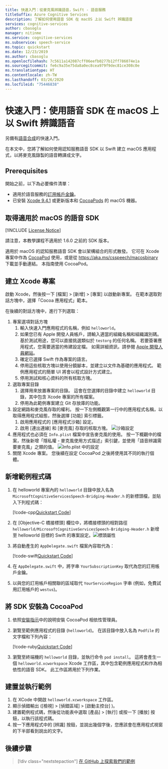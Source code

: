 ```yaml
---
title: 快速入門：從麥克風辨識語音，Swift - 語音服務
titleSuffix: Azure Cognitive Services
description: 了解如何使用語音 SDK 在 macOS 上以 Swift 辨識語音
services: cognitive-services
author: cbasoglu
manager: nitinme
ms.service: cognitive-services
ms.subservice: speech-service
ms.topic: quickstart
ms.date: 12/23/2019
ms.author: cbasoglu
ms.openlocfilehash: 7c5611a142087cff06eefb0277b12ff786074e1a
ms.sourcegitcommit: fe6c9a35e75da8a0ec8cea979f9dec81ce308c0e
ms.translationtype: HT
ms.contentlocale: zh-TW
ms.lasthandoff: 03/26/2020
ms.locfileid: "75446838"
---
```

# <a name="quickstart-recognize-speech-in-swift-on-macos-using-the-speech-sdk"></a>快速入門：使用語音 SDK 在 macOS 上以 Swift 辨識語音

另備有[語音合成](~/articles/cognitive-services/Speech-Service/quickstarts/text-to-speech-langs/swift-macos.md)的快速入門。

在本文中，您將了解如何使用認知服務語音 SDK 以 Swift 建立 macOS 應用程式，以將麥克風錄製的語音轉譯成文字。

## <a name="prerequisites"></a>Prerequisites

開始之前，以下為必要條件清單：

* 適用於語音服務的[訂用帳戶金鑰](~/articles/cognitive-services/Speech-Service/get-started.md)。
* 已安裝 [Xcode 9.4.1](https://geo.itunes.apple.com/us/app/xcode/id497799835?mt=12) 或更新版本和 [CocoaPods](https://cocoapods.org/) 的 macOS 機器。

## <a name="get-the-speech-sdk-for-macos"></a>取得適用於 macOS 的語音 SDK

[!INCLUDE [License Notice](~/includes/cognitive-services-speech-service-license-notice.md)]

請注意，本教學課程不適用於 1.6.0 之前的 SDK 版本。

適用於 macOS 的認知服務語音 SDK 會以架構組合的形式散發。
它可在 Xcode 專案中作為 [CocoaPod](https://cocoapods.org/) 使用，或是從 https://aka.ms/csspeech/macosbinary 下載並手動連結。 本指南使用 CocoaPod。

## <a name="create-an-xcode-project"></a>建立 Xcode 專案

啟動 Xcode，然後按一下 [檔案]   > [新增]   > [專案]  以啟動新專案。
在範本選取對話方塊中，選擇「Cocoa 應用程式」範本。

在後續的對話方塊中，進行下列選取：

1. 專案選項對話方塊
    1. 輸入快速入門應用程式的名稱，例如 `helloworld`。
    1. 如果您已有 Apple 開發人員帳戶，請輸入適當的組織名稱和組織識別碼。 基於測試用途，您可以直接挑選類似於 `testorg` 的任何名稱。 若要簽署應用程式，您需要適當的佈建設定檔。 如需詳細資訊，請參閱 [Apple 開發人員網站](https://developer.apple.com/)。
    1. 確定已選擇 Swift 作為專案的語言。
    1. 停用這些核取方塊以使用分鏡腳本，並建立以文件為基礎的應用程式。 範例應用程式的簡單 UI 將會以程式設計方式建立。
    1. 停用測試和核心資料的所有核取方塊。
1. 選取專案目錄
    1. 選擇用來放置專案的目錄。 這會在您選擇的目錄中建立 `helloworld` 目錄，其中包含 Xcode 專案的所有檔案。
    1. 停用為此範例專案建立 Git 存放庫的功能。
1. 設定網路和麥克風存取的權利。 按一下左側概觀第一行中的應用程式名稱，以取得應用程式組態，然後選擇 [功能] 索引標籤。
    1. 啟用應用程式的 [應用程式沙箱] 設定。
    1. 啟用 [連出連線] 和 [麥克風] 存取的核取方塊。
    ![沙箱設定](~/articles/cognitive-services/Speech-Service/media/sdk/qs-swift-macos-sandbox.png)
1. 應用程式也必須在 `Info.plist` 檔案中宣告麥克風的使用。 按一下概觀中的檔案，然後新增「隱私權 - 麥克風使用方式描述」索引鍵，並使用「語音辨識需要麥克風」之類的值。
    ![Info.plist 中的設定](~/articles/cognitive-services/Speech-Service/media/sdk/qs-swift-macos-info-plist.png)
1. 關閉 Xcode 專案。 您後續在設定 CocoaPod 之後將使用其不同的執行個體。

## <a name="add-the-sample-code"></a>新增範例程式碼

1. 在 helloworld 專案內的 `helloworld` 目錄中放入名為 `MicrosoftCognitiveServicesSpeech-Bridging-Header.h` 的新標頭檔，並貼入下列程式碼：

   [!code-cpp[Quickstart Code](~/samples-cognitive-services-speech-sdk/quickstart/swift/macos/from-microphone/helloworld/helloworld/MicrosoftCognitiveServicesSpeech-Bridging-Header.h#code)]
1. 在 [Objective-C 橋接標頭]  欄位中，將橋接標頭的相對路徑 `helloworld/MicrosoftCognitiveServicesSpeech-Bridging-Header.h` 新增至 helloworld 目標的 Swift 的專案設定。![標頭屬性](~/articles/cognitive-services/Speech-Service/media/sdk/qs-swift-macos-bridging-header.png)
1. 將自動產生的 `AppDelegate.swift` 檔案內容取代為：

   [!code-swift[Quickstart Code](~/samples-cognitive-services-speech-sdk/quickstart/swift/macos/from-microphone/helloworld/helloworld/AppDelegate.swift#code)]
1. 在 `AppDelegate.swift` 中，將字串 `YourSubscriptionKey` 取代為您的訂用帳戶金鑰。
1. 以與您的訂用帳戶相關聯的區域取代 `YourServiceRegion` 字串 (例如，免費試用訂用帳戶的 `westus`)。

## <a name="install-the-sdk-as-a-cocoapod"></a>將 SDK 安裝為 CocoaPod

1. 依照[安裝指示](https://guides.cocoapods.org/using/getting-started.html)中的說明安裝 CocoaPod 相依性管理員。
1. 瀏覽至範例應用程式的目錄 (`helloworld`)。 在該目錄中放入名為 `Podfile` 的文字檔和下列內容：

   [!code-ruby[Quickstart Code](~/samples-cognitive-services-speech-sdk/quickstart/swift/macos/from-microphone/helloworld/Podfile)]
1. 瀏覽至終端機的 `helloworld` 目錄，並執行命令 `pod install`。 這將會產生一個 `helloworld.xcworkspace` Xcode 工作區，其中包含範例應用程式和作為相依性的語音 SDK。 此工作區將用於下列作業。

## <a name="build-and-run-the-sample"></a>建置並執行範例

1. 在 XCode 中開啟 `helloworld.xcworkspace` 工作區。
1. 顯示偵錯輸出 ([檢視]   > [偵錯區域]   > [啟動主控台]  )。
1. 建置範例程式碼，然後從功能表中選取 [產品]   > [執行]  或按一下 [播放]  按鈕，以執行該程式碼。
1. 按一下應用程式中的 [辨識] 按鈕，並說出幾個字後，您應該會在應用程式視窗的下半部看到說出的文字。

## <a name="next-steps"></a>後續步驟

> [!div class="nextstepaction"]
> [在 GitHub 上探索我們的範例](https://aka.ms/csspeech/samples)

